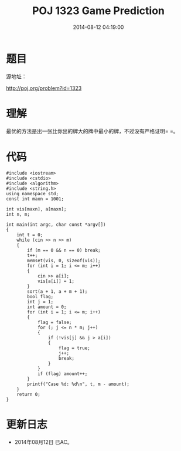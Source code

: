 ﻿---
layout: post
title: POJ 1323 Game Prediction
date: 2014-08-12 04:19:00
categories: Exercise
toc: true
---
# 题目
源地址：

http://poj.org/problem?id=1323

# 理解
最优的方法是出一张比你出的牌大的牌中最小的牌，不过没有严格证明= =。

<!-- more -->

# 代码

```
#include <iostream>
#include <cstdio>
#include <algorithm>
#include <string.h>
using namespace std;
const int maxn = 1001;

int vis[maxn], a[maxn];
int n, m;

int main(int argc, char const *argv[])
{
    int t = 0;
    while (cin >> n >> m)
    {
        if (m == 0 && n == 0) break;
        t++;
        memset(vis, 0, sizeof(vis));
        for (int i = 1; i <= m; i++)
        {
            cin >> a[i];
            vis[a[i]] = 1;
        }
        sort(a + 1, a + m + 1);
        bool flag;
        int j = 1;
        int amount = 0;
        for (int i = 1; i <= m; i++)
        {
            flag = false;
            for (; j <= n * m; j++)
            {
                if (!vis[j] && j > a[i])
                {
                    flag = true;
                    j++;
                    break;
                }
            }
            if (flag) amount++;
        }
        printf("Case %d: %d\n", t, m - amount);
    }
    return 0;
}

```

# 更新日志
- 2014年08月12日 已AC。